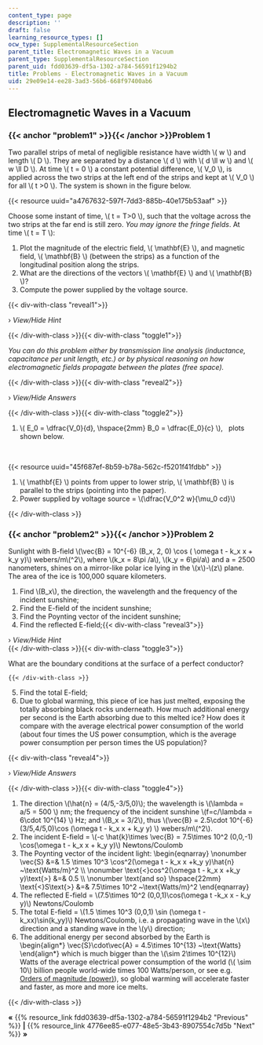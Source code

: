 ```yaml
---
content_type: page
description: ''
draft: false
learning_resource_types: []
ocw_type: SupplementalResourceSection
parent_title: Electromagnetic Waves in a Vacuum
parent_type: SupplementalResourceSection
parent_uid: fdd03639-df5a-1302-a784-56591f1294b2
title: Problems - Electromagnetic Waves in a Vacuum
uid: 29e09e14-ee28-3ad3-56b6-668f97400ab6
---
```

## Electromagnetic Waves in a Vacuum

### {{< anchor "problem1" >}}{{< /anchor >}}Problem 1

Two parallel strips of metal of negligible resistance have width \\( w \\) and length \\( D \\). They are separated by a distance \\( d \\) with \\( d \\ll w \\) and \\( w \\ll D \\). At time \\( t = 0 \\) a constant potential difference, \\( V\_0 \\), is applied across the two strips at the left end of the strips and kept at \\( V\_0 \\) for all \\( t >0 \\). The system is shown in the figure below.

{{< resource uuid="a4767632-597f-7dd3-885b-40e175b53aaf" >}}

Choose some instant of time, \\( t = T>0 \\), such that the voltage across the two strips at the far end is still zero. *You may ignore the fringe fields*. At time \\( t = T \\):

1. Plot the magnitude of the electric field, \\( \\mathbf{E} \\), and magnetic field, \\( \\mathbf{B} \\) (between the strips) as a function of the longitudinal position along the strips.
2. What are the directions of the vectors \\( \\mathbf{E} \\) and \\( \\mathbf{B} \\)?
3. Compute the power supplied by the voltage source.

{{< div-with-class "reveal1">}}

› *View/Hide Hint*

{{< /div-with-class >}}{{< div-with-class "toggle1">}}

*You can do this problem either by transmission line analysis (inductance, capacitance per unit length, etc.) or by physical reasoning on how electromagnetic fields propagate between the plates (free space).*

{{< /div-with-class >}}{{< div-with-class "reveal2">}}

› *View/Hide Answers*

{{< /div-with-class >}}{{< div-with-class "toggle2">}}

1. \\( E\_0 = \\dfrac{V\_0}{d}, \\hspace{2mm} B\_0 = \\dfrac{E\_0}{c} \\),   plots shown below.    
      
     

{{< resource uuid="45f687ef-8b59-b78a-562c-f5201f41fdbb" >}}

1. \\( \\mathbf{E} \\) points from upper to lower strip, \\( \\mathbf{B} \\) is parallel to the strips (pointing into the paper).
2. Power supplied by voltage source = \\(\\dfrac{V\_0^2 w}{\\mu\_0 cd}\\)

{{< /div-with-class >}}

### {{< anchor "problem2" >}}{{< /anchor >}}Problem 2

Sunlight with B-field \\(\\vec{B} = 10^{-6} (B\_x, 2, 0) \\cos ( \\omega t - k\_x x + k\_y y)\\) webers/m\\(^2\\), where \\(k\_x = 8\\pi /a\\), \\(k\_y = 6\\pi/a\\) and a = 2500 nanometers, shines on a mirror-like polar ice lying in the \\(x\\)-\\(z\\) plane. The area of the ice is 100,000 square kilometers.

1. Find \\(B\_x\\), the direction, the wavelength and the frequency of the incident sunshine;
2. Find the E-field of the incident sunshine;
3. Find the Poynting vector of the incident sunshine;
4. Find the reflected E-field;{{< div-with-class "reveal3">}}

› *View/Hide Hint*    
    {{< /div-with-class >}}{{< div-with-class "toggle3">}}  
      
What are the boundary conditions at the surface of a perfect conductor?    
      
    {{< /div-with-class >}}
5. Find the total E-field;
6. Due to global warming, this piece of ice has just melted, exposing the totally absorbing black rocks underneath. How much additional energy per second is the Earth absorbing due to this melted ice? How does it compare with the average electrical power consumption of the world (about four times the US power consumption, which is the average power consumption per person times the US population)?

{{< div-with-class "reveal4">}}

› *View/Hide Answers*

{{< /div-with-class >}}{{< div-with-class "toggle4">}}

1. The direction \\(\\hat{n} = (4/5,-3/5,0)\\); the wavelength is \\(\\lambda = a/5 = 500 \\) nm; the frequency of the incident sunshine \\(f=c/\\lambda = 6\\cdot 10^{14} \\) Hz; and \\(B\_x = 3/2\\), thus \\(\\vec{B} = 2.5\\cdot 10^{-6} (3/5,4/5,0)\\cos (\\omega t - k\_x x + k\_y y) \\) webers/m\\(^2\\).
2. The incident E-field = \\(-c \\hat{k}\\times \\vec{B} = 7.5\\times 10^2 (0,0,-1) \\cos(\\omega t - k\_x x + k\_y y)\\) Newtons/Coulomb
3. The Poynting vector of the incident light: \\begin{eqnarray} \\nonumber \\vec{S} &=& 1.5 \\times 10^3 \\cos^2(\\omega t - k\_x x +k\_y y)\\hat{n} ~\\text{Watts/m}^2 \\\\ \\nonumber \\text{\<}cos^2(\\omega t - k\_x x +k\_y y)\\text{>} &=& 0.5 \\\\ \\nonumber \\text{and so} \\hspace{22mm} \\text{\<}S\\text{>} &=& 7.5\\times 10^2 ~\\text{Watts/m}^2 \\end{eqnarray}
4. The reflected E-field = \\(7.5\\times 10^2 (0,0,1)\\cos(\\omega t -k\_x x - k\_y y)\\) Newtons/Coulomb
5. The total E-field = \\(1.5 \\times 10^3 (0,0,1) \\sin (\\omega t -k\_xx)\\sin(k\_yy)\\) Newtons/Coulomb, i.e. a propagating wave in the \\(x\\) direction and a standing wave in the \\(y\\) direction;
6. The additional energy per second absorbed by the Earth is \\begin{align\*} \\vec{S}\\cdot\\vec{A} = 4.5\\times 10^{13} ~\\text{Watts} \\end{align\*} which is much bigger than the \\(\\sim 2\\times 10^{12}\\) Watts of the average electrical power consumption of the world (\\( \\sim 10\\) billion people world-wide times 100 Watts/person, or see e.g. [Orders of magnitude (power)](https://en.wikipedia.org/wiki/Orders_of_magnitude_(power))), so global warming will accelerate faster and faster, as more and more ice melts.

{{< /div-with-class >}}

**«** {{% resource_link fdd03639-df5a-1302-a784-56591f1294b2 "Previous" %}} **|** {{% resource_link 4776ee85-e077-48e5-3b43-8907554c7d5b "Next" %}} **»**